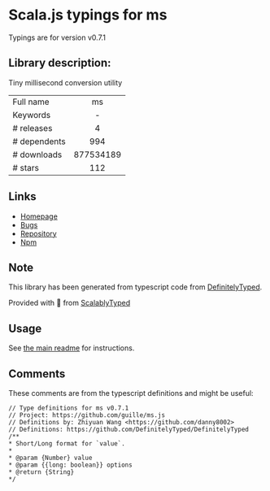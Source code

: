 
# Scala.js typings for ms

Typings are for version v0.7.1

## Library description:
Tiny millisecond conversion utility

|                    |                 |
| ------------------ | :-------------: |
| Full name          | ms |
| Keywords           | - |
| # releases         | 4 |
| # dependents       | 994 |
| # downloads        | 877534189 |
| # stars            | 112 |

## Links
- [Homepage](https://github.com/zeit/ms#readme)
- [Bugs](https://github.com/zeit/ms/issues)
- [Repository](https://github.com/zeit/ms)
- [Npm](https://www.npmjs.com/package/ms)
    


## Note
This library has been generated from typescript code from [DefinitelyTyped](https://definitelytyped.org).

Provided with :purple_heart: from [ScalablyTyped](https://github.com/oyvindberg/ScalablyTyped)

## Usage
See [the main readme](../../readme.md) for instructions.

## Comments

These comments are from the typescript definitions and might be useful:
```
// Type definitions for ms v0.7.1
// Project: https://github.com/guille/ms.js
// Definitions by: Zhiyuan Wang <https://github.com/danny8002>
// Definitions: https://github.com/DefinitelyTyped/DefinitelyTyped
/**
* Short/Long format for `value`.
*
* @param {Number} value
* @param {{long: boolean}} options
* @return {String}
*/

```

